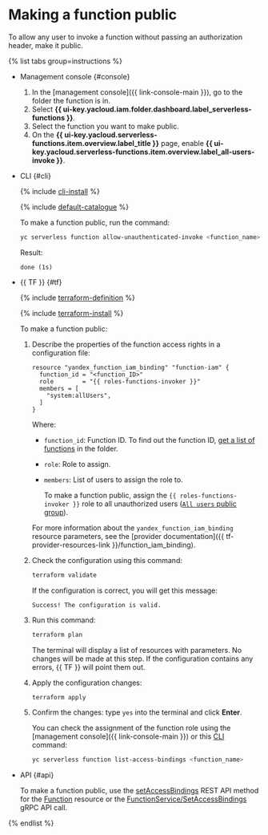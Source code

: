 # Making a function public

To allow any user to invoke a function without passing an authorization header, make it public.

{% list tabs group=instructions %}

- Management console {#console}

    1. In the [management console]({{ link-console-main }}), go to the folder the function is in.
    1. Select **{{ ui-key.yacloud.iam.folder.dashboard.label_serverless-functions }}**.
    1. Select the function you want to make public.
    1. On the **{{ ui-key.yacloud.serverless-functions.item.overview.label_title }}** page, enable **{{ ui-key.yacloud.serverless-functions.item.overview.label_all-users-invoke }}**.
    
- CLI {#cli}

    {% include [cli-install](../../../_includes/cli-install.md) %}

    {% include [default-catalogue](../../../_includes/default-catalogue.md) %}

    To make a function public, run the command:
    
    ```bash
    yc serverless function allow-unauthenticated-invoke <function_name>
    ```

    Result:

    ```text
    done (1s)
    ```

- {{ TF }} {#tf}

  {% include [terraform-definition](../../../_tutorials/_tutorials_includes/terraform-definition.md) %}

  {% include [terraform-install](../../../_includes/terraform-install.md) %}

  To make a function public:

  1. Describe the properties of the function access rights in a configuration file:

     ```hcl
     resource "yandex_function_iam_binding" "function-iam" {
       function_id = "<function_ID>"
       role        = "{{ roles-functions-invoker }}"
       members = [
         "system:allUsers",
       ]
     }
     ```

     Where:

     * `function_id`: Function ID. To find out the function ID, [get a list of functions](function-list.md) in the folder.
     * `role`: Role to assign.
     * `members`: List of users to assign the role to.

        To make a function public, assign the `{{ roles-functions-invoker }}` role to all unauthorized users ([`All users` public group](../../../iam/concepts/access-control/public-group.md)).

     For more information about the `yandex_function_iam_binding` resource parameters, see the [provider documentation]({{ tf-provider-resources-link }}/function_iam_binding).

  1. Check the configuration using this command:

     ```bash
     terraform validate
     ```

     If the configuration is correct, you will get this message:

     ```text
     Success! The configuration is valid.
     ```

  1. Run this command:

     ```bash
     terraform plan
     ```

     The terminal will display a list of resources with parameters. No changes will be made at this step. If the configuration contains any errors, {{ TF }} will point them out. 

  1. Apply the configuration changes:

     ```bash
     terraform apply
     ```

  1. Confirm the changes: type `yes` into the terminal and click **Enter**.

     You can check the assignment of the function role using the [management console]({{ link-console-main }}) or this [CLI](../../../cli/quickstart.md) command:

     ```bash
     yc serverless function list-access-bindings <function_name>
     ```

- API {#api}

   To make a function public, use the [setAccessBindings](../../functions/api-ref/Function/setAccessBindings.md) REST API method for the [Function](../../functions/api-ref/Function/index.md) resource or the [FunctionService/SetAccessBindings](../../functions/api-ref/grpc/function_service.md#SetAccessBindings) gRPC API call.

{% endlist %}
